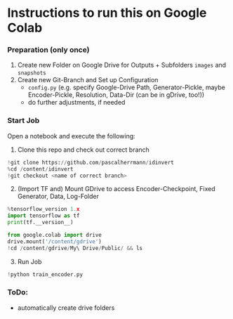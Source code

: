 # Instructions to run this on Google Colab

### Preparation (only once)
1. Create new Folder on Google Drive for Outputs + Subfolders `images` and `snapshots`
2. Create new Git-Branch and Set up Configuration
    * `config.py` (e.g. specify Google-Drive Path, Generator-Pickle, maybe Encoder-Pickle, Resolution, Data-Dir (can be in gDrive, too!))
    * do further adjustments, if needed 
    
### Start Job
Open a notebook and execute the following:

1. Clone this repo and check out correct branch

```python
!git clone https://github.com/pascalherrmann/idinvert
%cd /content/idinvert
!git checkout <name of correct branch>
````

2. (Import TF and) Mount GDrive to access Encoder-Checkpoint, Fixed Generator, Data, Log-Folder

```python
%tensorflow_version 1.x
import tensorflow as tf
print(tf.__version__)

from google.colab import drive
drive.mount('/content/gdrive')
!cd /content/gdrive/My\ Drive/Public/ && ls
```

3. Run Job

```python
!python train_encoder.py
````

### ToDo:
* automatically create drive folders